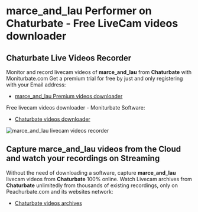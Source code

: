 # marce_and_lau Performer on Chaturbate - Free LiveCam videos downloader

## Chaturbate Live Videos Recorder

Monitor and record livecam videos of **marce_and_lau** from **Chaturbate** with Moniturbate.com
Get a premium trial for free by just and only registering with your Email address:
* [marce_and_lau Premium videos downloader](https://moniturbate.com/request-demo-licence-key.html)

Free livecam videos downloader - Moniturbate Software:
* [Chaturbate videos downloader](https://moniturbate.com/moniturbate-download-software.html)

![marce_and_lau livecam videos recorder](https://peachurnet.com/templates/moniturbate-software.png)


## Capture marce_and_lau videos from the Cloud and watch your recordings on Streaming

Without the need of downloading a software, capture **marce_and_lau** livecam videos from **Chaturbate** 100% online.
Watch Livecam archives from **Chaturbate** unlimitedly from thousands of existing recordings, only on Peachurbate.com and its websites network:
* [Chaturbate videos archives](https://peachurnet.com/)